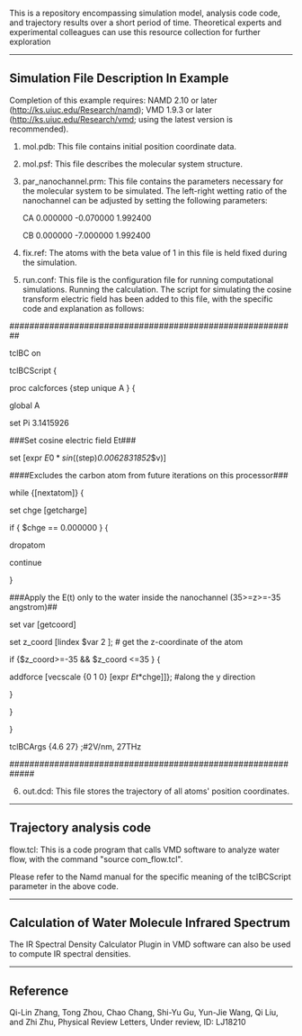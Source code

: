 This is a repository encompassing simulation model, analysis code code, and trajectory results over a short period of time. Theoretical experts and experimental colleagues can use this resource collection for further exploration
****
## Simulation File Description In Example

Completion of this example requires:
NAMD 2.10 or later (http://ks.uiuc.edu/Research/namd); VMD 1.9.3 or later (http://ks.uiuc.edu/Research/vmd; using the latest version is recommended).

1) mol.pdb: This file contains initial position coordinate data.
    
2) mol.psf: This file describes the molecular system structure.
    
3) par_nanochannel.prm: This file contains the parameters necessary for the molecular system to be simulated. The left-right wetting ratio of the nanochannel can be adjusted by setting the following parameters:
    
    CA     0.000000  -0.070000     1.992400
   
    CB     0.000000  -7.000000     1.992400
    
    
5) fix.ref: The atoms with the beta value of 1 in this file is held fixed during the simulation.
    
6) run.conf: This file is the configuration file for running computational simulations. Running the calculation. The script for simulating the cosine transform electric field has been  added to this file, with the specific code and explanation as follows:

##########################################################

tclBC		on

tclBCScript {

proc calcforces {step unique A } {

global A 

set Pi 3.1415926

###Set cosine electric field Et###

set [expr $E0*sin(($step)*0.0062831852*$v)]

####Excludes the carbon atom from future iterations on this processor###

while {[nextatom]} { 

set chge [getcharge]

if { $chge == 0.000000 } {

dropatom

continue

}

###Apply the E(t) only to the water inside the nanochannel (35>=z>=-35 angstrom)##

set var [getcoord]

set z_coord  [lindex $var 2 ];  # get the z-coordinate of the atom

if {$z_coord>=-35 && $z_coord <=35 } {

addforce [vecscale {0 1 0} [expr $Et*$chge]]};  #along the y direction

}

}

}

tclBCArgs {4.6 27}  ;#2V/nm, 27THz

#############################################################


6) out.dcd: This file stores the trajectory of all atoms' position coordinates.
****
## Trajectory analysis code

flow.tcl: This is a code program that calls VMD software to analyze water flow, with the command "source com_flow.tcl".

Please refer to the Namd manual for the specific meaning of the tclBCScript parameter in the above code.
****
## Calculation of Water Molecule Infrared Spectrum

The IR Spectral Density Calculator Plugin  in VMD software can also be used to compute IR spectral densities.
****
## Reference

Qi-Lin Zhang, Tong Zhou, Chao Chang, Shi-Yu Gu, Yun-Jie Wang, Qi Liu, and Zhi Zhu, Physical Review Letters, Under review, ID: LJ18210
